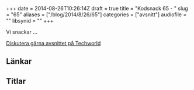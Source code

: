 +++
date = 2014-08-26T10:26:14Z
draft = true
title = "Kodsnack 65 - "
slug = "65"
aliases = ["/blog/2014/8/26/65"]
categories = ["avsnitt"]
audiofile = ""
libsynid = ""
+++

Vi snackar …

[Diskutera gärna avsnittet på Techworld](http://techworld.idg.se/2.2524/1.579039/)

## Länkar ##

## Titlar ##